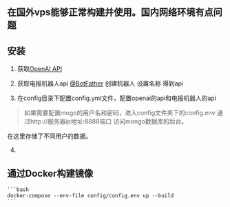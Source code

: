 


## 在国外vps能够正常构建并使用。国内网络环境有点问题
## 安装
1. 获取[OpenAI API](https://openai.com/api/) 

2. 获取电报机器人api [@BotFather](https://t.me/BotFather)
    创建机器人
    设置名称
    得到api
    
3. 在config目录下配置config.yml文件，配置openai的api和电报机器人的api

> 如果需要配置mogo的用户名和密码，进入config文件夹下的config.env
通过http://服务器ip地址:8888端口 访问mongo数据库的后台。

在这里存储了不同用户的数据。

4. 
## 通过Docker构建镜像
    ```bash
    docker-compose --env-file config/config.env up --build
    ```


